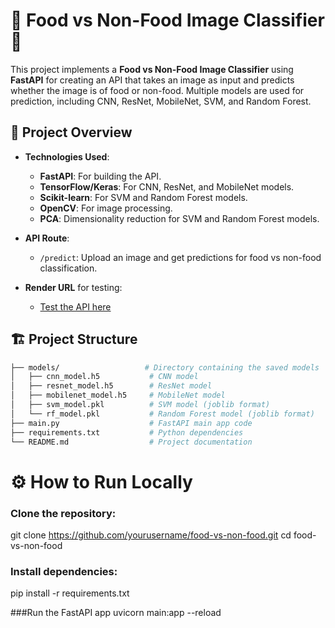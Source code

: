 # 🍔 Food vs Non-Food Image Classifier 🥗

This project implements a **Food vs Non-Food Image Classifier** using **FastAPI** for creating an API that takes an image as input and predicts whether the image is of food or non-food. Multiple models are used for prediction, including CNN, ResNet, MobileNet, SVM, and Random Forest.

## 🚀 Project Overview

- **Technologies Used**:
  - **FastAPI**: For building the API.
  - **TensorFlow/Keras**: For CNN, ResNet, and MobileNet models.
  - **Scikit-learn**: For SVM and Random Forest models.
  - **OpenCV**: For image processing.
  - **PCA**: Dimensionality reduction for SVM and Random Forest models.
  
- **API Route**:
  - `/predict`: Upload an image and get predictions for food vs non-food classification.

- **Render URL** for testing:  
  - [Test the API here](https://food-non-food.onrender.com/predict)

## 🏗️ Project Structure

```bash
├── models/                   # Directory containing the saved models
│   ├── cnn_model.h5           # CNN model
│   ├── resnet_model.h5        # ResNet model
│   ├── mobilenet_model.h5     # MobileNet model
│   ├── svm_model.pkl          # SVM model (joblib format)
│   └── rf_model.pkl           # Random Forest model (joblib format)
├── main.py                    # FastAPI main app code
├── requirements.txt           # Python dependencies
└── README.md                  # Project documentation
```

# ⚙️ How to Run Locally

### Clone the repository:
git clone https://github.com/yourusername/food-vs-non-food.git
cd food-vs-non-food

### Install dependencies:
pip install -r requirements.txt

###Run the FastAPI app
uvicorn main:app --reload


